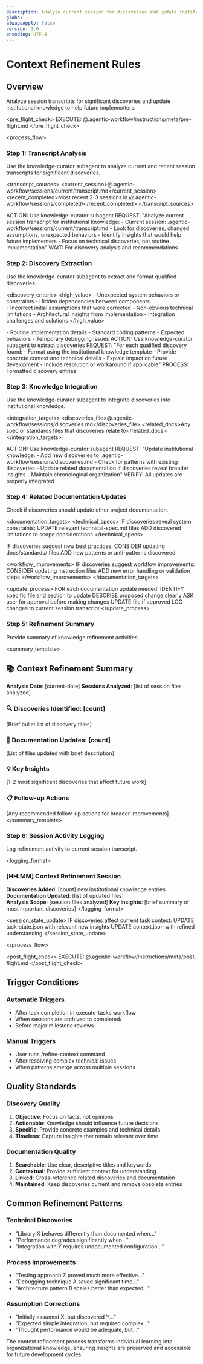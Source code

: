 ```yaml
---
description: Analyze current session for discoveries and update institutional knowledge documentation
globs:
alwaysApply: false
version: 1.0
encoding: UTF-8
---
```


# Context Refinement Rules

## Overview

Analyze session transcripts for significant discoveries and update institutional knowledge to help future implementers.

<pre_flight_check>
  EXECUTE: @.agentic-workflow/instructions/meta/pre-flight.md
</pre_flight_check>

<process_flow>

<step number="1" subagent="knowledge-curator" name="transcript_analysis">

### Step 1: Transcript Analysis

Use the knowledge-curator subagent to analyze current and recent session transcripts for significant discoveries.

<transcript_sources>
  <current_session>@.agentic-workflow/sessions/current/transcript.md</current_session>
  <recent_completed>Most recent 2-3 sessions in @.agentic-workflow/sessions/completed/</recent_completed>
</transcript_sources>

<instructions>
  ACTION: Use knowledge-curator subagent
  REQUEST: "Analyze current session transcript for institutional knowledge:
            - Current session: .agentic-workflow/sessions/current/transcript.md  
            - Look for discoveries, changed assumptions, unexpected behaviors
            - Identify insights that would help future implementers
            - Focus on technical discoveries, not routine implementation"
  WAIT: For discovery analysis and recommendations
</instructions>

</step>

<step number="2" subagent="knowledge-curator" name="discovery_extraction">

### Step 2: Discovery Extraction

Use the knowledge-curator subagent to extract and format qualified discoveries.

<discovery_criteria>
  <high_value>
    - Unexpected system behaviors or constraints
    - Hidden dependencies between components  
    - Incorrect initial assumptions that were corrected
    - Non-obvious technical limitations
    - Architectural insights from implementation
    - Integration challenges and solutions
  </high_value>
  
  <exclude>
    - Routine implementation details
    - Standard coding patterns
    - Expected behaviors
    - Temporary debugging issues
  </exclude>
</discovery_criteria>

<instructions>
  ACTION: Use knowledge-curator subagent to extract discoveries
  REQUEST: "For each qualified discovery found:
            - Format using the institutional knowledge template
            - Provide concrete context and technical details
            - Explain impact on future development
            - Include resolution or workaround if applicable"
  PROCESS: Formatted discovery entries
</instructions>

</step>

<step number="3" subagent="knowledge-curator" name="knowledge_integration">

### Step 3: Knowledge Integration

Use the knowledge-curator subagent to integrate discoveries into institutional knowledge.

<integration_targets>
  <discoveries_file>@.agentic-workflow/sessions/discoveries.md</discoveries_file>
  <related_docs>Any spec or standards files that discoveries relate to</related_docs>
</integration_targets>

<instructions>
  ACTION: Use knowledge-curator subagent  
  REQUEST: "Update institutional knowledge:
            - Add new discoveries to .agentic-workflow/sessions/discoveries.md
            - Check for patterns with existing discoveries
            - Update related documentation if discoveries reveal broader insights
            - Maintain chronological organization"
  VERIFY: All updates are properly integrated
</instructions>

</step>

<step number="4" name="documentation_updates">

### Step 4: Related Documentation Updates  

Check if discoveries should update other project documentation.

<documentation_targets>
  <technical_specs>
    IF discoveries reveal system constraints:
      UPDATE relevant technical-spec.md files
      ADD discovered limitations to scope considerations
  </technical_specs>
  
  <standards>
    IF discoveries suggest new best practices:
      CONSIDER updating docs/standards/ files
      ADD new patterns or anti-patterns discovered
  </standards>
  
  <workflow_improvements>
    IF discoveries suggest workflow improvements:
      CONSIDER updating instruction files
      ADD new error handling or validation steps
  </workflow_improvements>
</documentation_targets>

<update_process>
  FOR each documentation update needed:
    IDENTIFY specific file and section to update
    DESCRIBE proposed change clearly
    ASK user for approval before making changes
    UPDATE file if approved
    LOG changes to current session transcript
</update_process>

</step>

<step number="5" name="refinement_summary">

### Step 5: Refinement Summary

Provide summary of knowledge refinement activities.

<summary_template>
  ## 📚 Context Refinement Summary
  
  **Analysis Date**: [current-date]
  **Sessions Analyzed**: [list of session files analyzed]
  
  ### 🔍 Discoveries Identified: [count]
  [Brief bullet list of discovery titles]
  
  ### 📝 Documentation Updates: [count]  
  [List of files updated with brief description]
  
  ### 💡 Key Insights
  [1-2 most significant discoveries that affect future work]
  
  ### 📋 Follow-up Actions
  [Any recommended follow-up actions for broader improvements]
</summary_template>

</step>

<step number="6" name="session_logging">

### Step 6: Session Activity Logging

Log refinement activity to current session transcript.

<logging_format>
  ### [HH:MM] Context Refinement Session
  
  **Discoveries Added**: [count] new institutional knowledge entries
  **Documentation Updated**: [list of updated files]  
  **Analysis Scope**: [session files analyzed]
  **Key Insights**: [brief summary of most important discoveries]
</logging_format>

<session_state_update>
  IF discoveries affect current task context:
    UPDATE task-state.json with relevant new insights
    UPDATE context.json with refined understanding
</session_state_update>

</step>

</process_flow>

<post_flight_check>
  EXECUTE: @.agentic-workflow/instructions/meta/post-flight.md
</post_flight_check>

## Trigger Conditions

### Automatic Triggers
- After task completion in execute-tasks workflow
- When sessions are archived to completed/
- Before major milestone reviews

### Manual Triggers  
- User runs /refine-context command
- After resolving complex technical issues
- When patterns emerge across multiple sessions

## Quality Standards

### Discovery Quality
1. **Objective**: Focus on facts, not opinions
2. **Actionable**: Knowledge should influence future decisions  
3. **Specific**: Provide concrete examples and technical details
4. **Timeless**: Capture insights that remain relevant over time

### Documentation Quality
1. **Searchable**: Use clear, descriptive titles and keywords
2. **Contextual**: Provide sufficient context for understanding
3. **Linked**: Cross-reference related discoveries and documentation
4. **Maintained**: Keep discoveries current and remove obsolete entries

## Common Refinement Patterns

### Technical Discoveries
- "Library X behaves differently than documented when..."
- "Performance degrades significantly when..."  
- "Integration with Y requires undocumented configuration..."

### Process Improvements
- "Testing approach Z proved much more effective..."
- "Debugging technique A saved significant time..."
- "Architecture pattern B scales better than expected..."

### Assumption Corrections
- "Initially assumed X, but discovered Y..."
- "Expected simple integration, but required complex..."
- "Thought performance would be adequate, but..."

The context refinement process transforms individual learning into organizational knowledge, ensuring insights are preserved and accessible for future development cycles.